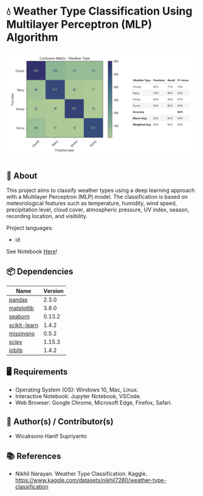 # 💧 Weather Type Classification Using Multilayer Perceptron (MLP) Algorithm

![Alt Text](weather_type_class_thumbnail.jpg)

## 🔎 About
This project aims to classify weather types using a deep learning approach with a Multilayer Perceptron (MLP) model. The classification is based on meteorological features such as temperature, humidity, wind speed, precipitation level, cloud cover, atmospheric pressure, UV index, season, recording location, and visibility.

Project languages:
* id

See Notebook [Here](https://github.com/wicaksonohanif/weather_type_classification_project/blob/main/weather_type_classification_project.ipynb)!
  
## 📦 Dependencies
|  Name  |  Version  |
|--------|-----------|
|[pandas](https://pypi.org/project/pandas/)|2.3.0|
|[matplotlib](https://pypi.org/project/matplotlib/)|3.8.0|
|[seaborn](https://pypi.org/project/seaborn/)|0.13.2|
|[scikit-learn](https://pypi.org/project/scikit-learn/)|1.4.2|
|[missingno](https://pypi.org/project/missingno/)|0.5.2|
|[scipy](https://pypi.org/project/scipy/)|1.15.3|
|[joblib](https://pypi.org/project/joblib/)|1.4.2|

## 🖥️ Requirements
* Operating System (OS): Windows 10, Mac, Linux.
* Interactive Notebook: Jupyter Notebook, VSCode.
* Web Browser: Google Chrome, Microsoft Edge, Firefox, Safari.

## 🥼 Author(s) / Contributor(s)
* Wicaksono Hanif Supriyanto

## 📚 References
* Nikhil Narayan. Weather Type Classification. Kaggle. https://www.kaggle.com/datasets/nikhil7280/weather-type-classification
